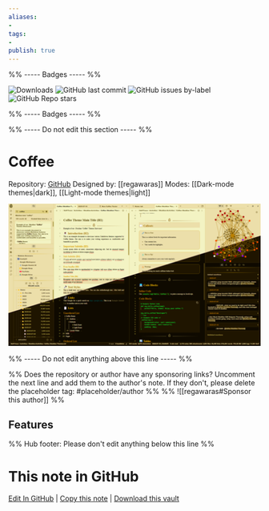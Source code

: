 ```yaml
---
aliases:
- 
tags: 
- 
publish: true
---
```


%% ----- Badges ----- %%

![Downloads](https://img.shields.io/badge/downloads-1869-573E7A?style=for-the-badge&logo=)
![GitHub last commit](https://img.shields.io/github/last-commit/regawaras/Coffee?color=573E7A&label=last%20update&logo=github&style=for-the-badge)
![GitHub issues by-label](https://img.shields.io/github/issues/regawaras/Coffee/help%20wanted?color=573E7A&logo=github&style=for-the-badge) 
![GitHub Repo stars](https://img.shields.io/github/stars/regawaras/Coffee?color=573E7A&logo=github&style=for-the-badge)

%% ----- Badges ----- %%

%% ----- Do not edit this section ----- %%

# Coffee

Repository: [GitHub](https://github.com/regawaras/Coffee)
Designed by: [[regawaras]]
Modes: [[Dark-mode themes|dark]], [[Light-mode themes|light]]



![screenshot](https://github.com/regawaras/Coffee/raw/HEAD/coffee.png)

%% ----- Do not edit anything above this line ----- %% 

%% Does the repository or author have any sponsoring links? Uncomment the next line and add them to the author's note. If they don't, please delete the placeholder tag: #placeholder/author %%
%% ![[regawaras#Sponsor this author]] %%


## Features



%% Hub footer: Please don't edit anything below this line %%

# This note in GitHub

<span class="git-footer">[Edit In GitHub](https://github.dev/obsidian-community/obsidian-hub/blob/main/02%20-%20Community%20Expansions/02.05%20All%20Community%20Expansions/Themes/Coffee.md "git-hub-edit-note") | [Copy this note](https://raw.githubusercontent.com/obsidian-community/obsidian-hub/main/02%20-%20Community%20Expansions/02.05%20All%20Community%20Expansions/Themes/Coffee.md "git-hub-copy-note") | [Download this vault](https://github.com/obsidian-community/obsidian-hub/archive/refs/heads/main.zip "git-hub-download-vault") </span>
